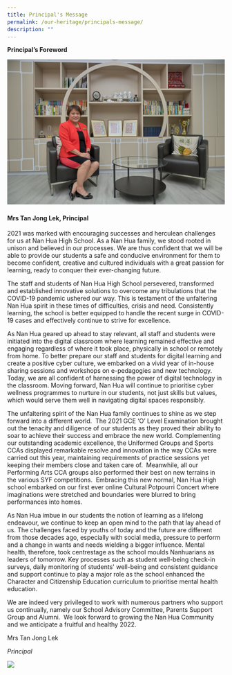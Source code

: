 ```yaml
---
title: Principal's Message
permalink: /our-heritage/principals-message/
description: ""
---
```

**Principal’s Foreword**

  
![KZ1_7145.jpg](/images/KZ1_7145.jpg)

#### Mrs Tan Jong Lek, Principal

  

2021 was marked with encouraging successes and herculean challenges for us at Nan Hua High School. As a Nan Hua family, we stood rooted in unison and believed in our processes. We are thus confident that we will be able to provide our students a safe and conducive environment for them to become confident, creative and cultured individuals with a great passion for learning, ready to conquer their ever-changing future.

The staff and students of Nan Hua High School persevered, transformed and established innovative solutions to overcome any tribulations that the COVID-19 pandemic ushered our way. This is testament of the unfaltering Nan Hua spirit in these times of difficulties, crisis and need. Consistently learning, the school is better equipped to handle the recent surge in COVID-19 cases and effectively continue to strive for excellence. 

As Nan Hua geared up ahead to stay relevant, all staff and students were initiated into the digital classroom where learning remained effective and engaging regardless of where it took place, physically in school or remotely from home. To better prepare our staff and students for digital learning and create a positive cyber culture, we embarked on a vivid year of in-house sharing sessions and workshops on e-pedagogies and new technology. Today, we are all confident of harnessing the power of digital technology in the classroom. Moving forward, Nan Hua will continue to prioritise cyber wellness programmes to nurture in our students, not just skills but values, which would serve them well in navigating digital spaces responsibly.

The unfaltering spirit of the Nan Hua family continues to shine as we step forward into a different world.  The 2021 GCE ‘O’ Level Examination brought out the tenacity and diligence of our students as they proved their ability to soar to achieve their success and embrace the new world. Complementing our outstanding academic excellence, the Uniformed Groups and Sports CCAs displayed remarkable resolve and innovation in the way CCAs were carried out this year, maintaining requirements of practice sessions yet keeping their members close and taken care of.  Meanwhile, all our Performing Arts CCA groups also performed their best on new terrains in the various SYF competitions.  Embracing this new normal, Nan Hua High school embarked on our first ever online Cultural Potpourri Concert where imaginations were stretched and boundaries were blurred to bring performances into homes.

As Nan Hua imbue in our students the notion of learning as a lifelong endeavour, we continue to keep an open mind to the path that lay ahead of us. The challenges faced by youths of today and the future are different from those decades ago, especially with social media, pressure to perform and a change in wants and needs wielding a bigger influence. Mental health, therefore, took centrestage as the school moulds Nanhuarians as leaders of tomorrow. Key processes such as student well-being check-in surveys, daily monitoring of students' well-being and consistent guidance and support continue to play a major role as the school enhanced the Character and Citizenship Education curriculum to prioritise mental health education.

We are indeed very privileged to work with numerous partners who support us continually, namely our School Advisory Committee, Parents Support Group and Alumni.  We look forward to growing the Nan Hua Community and we anticipate a fruitful and healthy 2022.

Mrs Tan Jong Lek

_Principal_


![](https://nanhuahigh.moe.edu.sg/pix/spacer.gif)